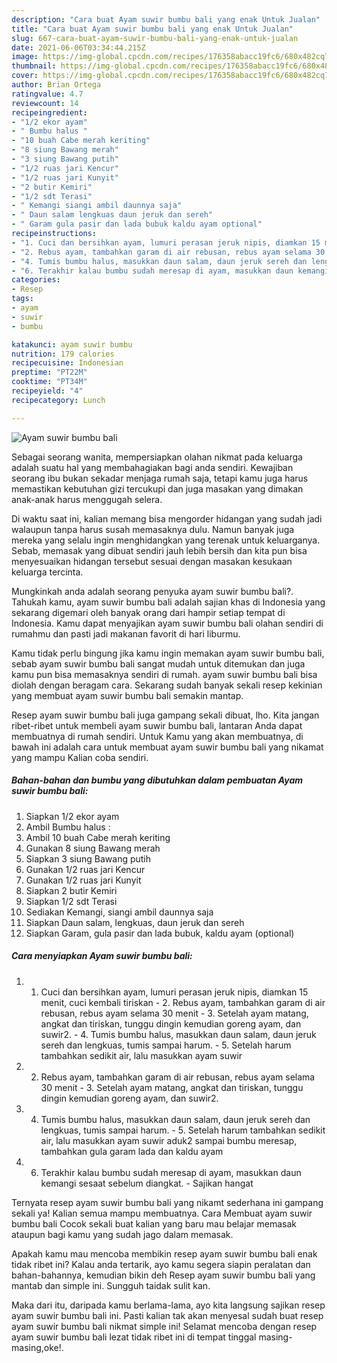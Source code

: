 ```yaml
---
description: "Cara buat Ayam suwir bumbu bali yang enak Untuk Jualan"
title: "Cara buat Ayam suwir bumbu bali yang enak Untuk Jualan"
slug: 667-cara-buat-ayam-suwir-bumbu-bali-yang-enak-untuk-jualan
date: 2021-06-06T03:34:44.215Z
image: https://img-global.cpcdn.com/recipes/176358abacc19fc6/680x482cq70/ayam-suwir-bumbu-bali-foto-resep-utama.jpg
thumbnail: https://img-global.cpcdn.com/recipes/176358abacc19fc6/680x482cq70/ayam-suwir-bumbu-bali-foto-resep-utama.jpg
cover: https://img-global.cpcdn.com/recipes/176358abacc19fc6/680x482cq70/ayam-suwir-bumbu-bali-foto-resep-utama.jpg
author: Brian Ortega
ratingvalue: 4.7
reviewcount: 14
recipeingredient:
- "1/2 ekor ayam"
- " Bumbu halus "
- "10 buah Cabe merah keriting"
- "8 siung Bawang merah"
- "3 siung Bawang putih"
- "1/2 ruas jari Kencur"
- "1/2 ruas jari Kunyit"
- "2 butir Kemiri"
- "1/2 sdt Terasi"
- " Kemangi siangi ambil daunnya saja"
- " Daun salam lengkuas daun jeruk dan sereh"
- " Garam gula pasir dan lada bubuk kaldu ayam optional"
recipeinstructions:
- "1. Cuci dan bersihkan ayam, lumuri perasan jeruk nipis, diamkan 15 menit, cuci kembali tiriskan 2. Rebus ayam, tambahkan garam di air rebusan, rebus ayam selama 30 menit 3. Setelah ayam matang, angkat dan tiriskan, tunggu dingin kemudian goreng ayam, dan suwir2. 4. Tumis bumbu halus, masukkan daun salam, daun jeruk sereh dan lengkuas, tumis sampai harum. 5. Setelah harum tambahkan sedikit air, lalu masukkan ayam suwir"
- "2. Rebus ayam, tambahkan garam di air rebusan, rebus ayam selama 30 menit 3. Setelah ayam matang, angkat dan tiriskan, tunggu dingin kemudian goreng ayam, dan suwir2."
- "4. Tumis bumbu halus, masukkan daun salam, daun jeruk sereh dan lengkuas, tumis sampai harum. 5. Setelah harum tambahkan sedikit air, lalu masukkan ayam suwir aduk2 sampai bumbu meresap, tambahkan gula garam lada dan kaldu ayam"
- "6. Terakhir kalau bumbu sudah meresap di ayam, masukkan daun kemangi sesaat sebelum diangkat. Sajikan hangat"
categories:
- Resep
tags:
- ayam
- suwir
- bumbu

katakunci: ayam suwir bumbu 
nutrition: 179 calories
recipecuisine: Indonesian
preptime: "PT22M"
cooktime: "PT34M"
recipeyield: "4"
recipecategory: Lunch

---
```



![Ayam suwir bumbu bali](https://img-global.cpcdn.com/recipes/176358abacc19fc6/680x482cq70/ayam-suwir-bumbu-bali-foto-resep-utama.jpg)

Sebagai seorang wanita, mempersiapkan olahan nikmat pada keluarga adalah suatu hal yang membahagiakan bagi anda sendiri. Kewajiban seorang ibu bukan sekadar menjaga rumah saja, tetapi kamu juga harus memastikan kebutuhan gizi tercukupi dan juga masakan yang dimakan anak-anak harus menggugah selera.

Di waktu  saat ini, kalian memang bisa mengorder hidangan yang sudah jadi walaupun tanpa harus susah memasaknya dulu. Namun banyak juga mereka yang selalu ingin menghidangkan yang terenak untuk keluarganya. Sebab, memasak yang dibuat sendiri jauh lebih bersih dan kita pun bisa menyesuaikan hidangan tersebut sesuai dengan masakan kesukaan keluarga tercinta. 



Mungkinkah anda adalah seorang penyuka ayam suwir bumbu bali?. Tahukah kamu, ayam suwir bumbu bali adalah sajian khas di Indonesia yang sekarang digemari oleh banyak orang dari hampir setiap tempat di Indonesia. Kamu dapat menyajikan ayam suwir bumbu bali olahan sendiri di rumahmu dan pasti jadi makanan favorit di hari liburmu.

Kamu tidak perlu bingung jika kamu ingin memakan ayam suwir bumbu bali, sebab ayam suwir bumbu bali sangat mudah untuk ditemukan dan juga kamu pun bisa memasaknya sendiri di rumah. ayam suwir bumbu bali bisa diolah dengan beragam cara. Sekarang sudah banyak sekali resep kekinian yang membuat ayam suwir bumbu bali semakin mantap.

Resep ayam suwir bumbu bali juga gampang sekali dibuat, lho. Kita jangan ribet-ribet untuk membeli ayam suwir bumbu bali, lantaran Anda dapat membuatnya di rumah sendiri. Untuk Kamu yang akan membuatnya, di bawah ini adalah cara untuk membuat ayam suwir bumbu bali yang nikamat yang mampu Kalian coba sendiri.

<!--inarticleads1-->

##### Bahan-bahan dan bumbu yang dibutuhkan dalam pembuatan Ayam suwir bumbu bali:

1. Siapkan 1/2 ekor ayam
1. Ambil  Bumbu halus :
1. Ambil 10 buah Cabe merah keriting
1. Gunakan 8 siung Bawang merah
1. Siapkan 3 siung Bawang putih
1. Gunakan 1/2 ruas jari Kencur
1. Gunakan 1/2 ruas jari Kunyit
1. Siapkan 2 butir Kemiri
1. Siapkan 1/2 sdt Terasi
1. Sediakan  Kemangi, siangi ambil daunnya saja
1. Siapkan  Daun salam, lengkuas, daun jeruk dan sereh
1. Siapkan  Garam, gula pasir dan lada bubuk, kaldu ayam (optional)




<!--inarticleads2-->

##### Cara menyiapkan Ayam suwir bumbu bali:

1. 1. Cuci dan bersihkan ayam, lumuri perasan jeruk nipis, diamkan 15 menit, cuci kembali tiriskan - 2. Rebus ayam, tambahkan garam di air rebusan, rebus ayam selama 30 menit - 3. Setelah ayam matang, angkat dan tiriskan, tunggu dingin kemudian goreng ayam, dan suwir2. - 4. Tumis bumbu halus, masukkan daun salam, daun jeruk sereh dan lengkuas, tumis sampai harum. - 5. Setelah harum tambahkan sedikit air, lalu masukkan ayam suwir
1. 2. Rebus ayam, tambahkan garam di air rebusan, rebus ayam selama 30 menit - 3. Setelah ayam matang, angkat dan tiriskan, tunggu dingin kemudian goreng ayam, dan suwir2.
1. 4. Tumis bumbu halus, masukkan daun salam, daun jeruk sereh dan lengkuas, tumis sampai harum. - 5. Setelah harum tambahkan sedikit air, lalu masukkan ayam suwir aduk2 sampai bumbu meresap, tambahkan gula garam lada dan kaldu ayam
1. 6. Terakhir kalau bumbu sudah meresap di ayam, masukkan daun kemangi sesaat sebelum diangkat. - Sajikan hangat




Ternyata resep ayam suwir bumbu bali yang nikamt sederhana ini gampang sekali ya! Kalian semua mampu membuatnya. Cara Membuat ayam suwir bumbu bali Cocok sekali buat kalian yang baru mau belajar memasak ataupun bagi kamu yang sudah jago dalam memasak.

Apakah kamu mau mencoba membikin resep ayam suwir bumbu bali enak tidak ribet ini? Kalau anda tertarik, ayo kamu segera siapin peralatan dan bahan-bahannya, kemudian bikin deh Resep ayam suwir bumbu bali yang mantab dan simple ini. Sungguh taidak sulit kan. 

Maka dari itu, daripada kamu berlama-lama, ayo kita langsung sajikan resep ayam suwir bumbu bali ini. Pasti kalian tak akan menyesal sudah buat resep ayam suwir bumbu bali nikmat simple ini! Selamat mencoba dengan resep ayam suwir bumbu bali lezat tidak ribet ini di tempat tinggal masing-masing,oke!.

